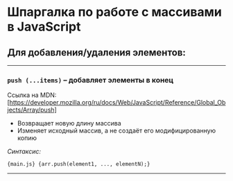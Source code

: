 # Шпаргалка по работе с массивами в JavaScript


## Для добавления/удаления элементов: 

***
 ### ```push (...items)``` – добавляет элементы в конец

Ссылка на MDN: [https://developer.mozilla.org/ru/docs/Web/JavaScript/Reference/Global_Objects/Array/push]

* Возвращает новую длину массива
* Изменяет исходный массив, а не создаёт его модифицированную копию

*Синтаксис:*

 ```{main.js} {arr.push(element1, ..., elementN);}```

***

